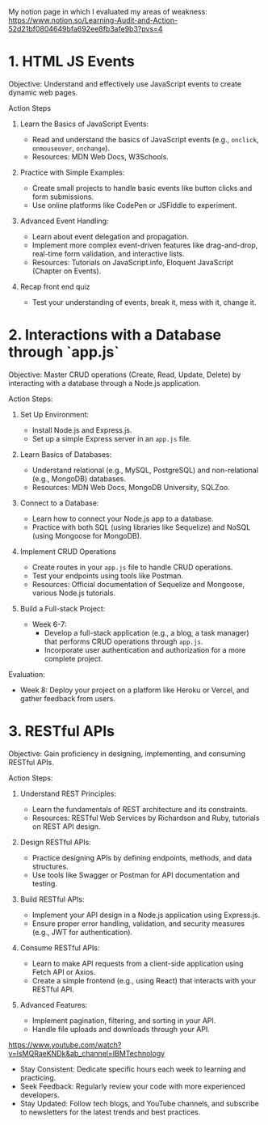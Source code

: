 My notion page in which I evaluated my areas of weakness: https://www.notion.so/Learning-Audit-and-Action-52d21bf0804649bfa692ee8fb3afe9b3?pvs=4


<h1>1. HTML JS Events</h1>

Objective: Understand and effectively use JavaScript events to create dynamic web pages.

Action Steps

1. Learn the Basics of JavaScript Events:
     - Read and understand the basics of JavaScript events (e.g., `onclick`, `onmouseover`, `onchange`).
     - Resources: MDN Web Docs, W3Schools.
   
2. Practice with Simple Examples:
     - Create small projects to handle basic events like button clicks and form submissions.
     - Use online platforms like CodePen or JSFiddle to experiment.
   
3. Advanced Event Handling:
     - Learn about event delegation and propagation.
     - Implement more complex event-driven features like drag-and-drop, real-time form validation, and interactive lists.
     - Resources: Tutorials on JavaScript.info, Eloquent JavaScript (Chapter on Events).

4. Recap front end quiz
     - Test your understanding of events, break it, mess with it, change it.

<h1> 2. Interactions with a Database through `app.js`</h1>

Objective: Master CRUD operations (Create, Read, Update, Delete) by interacting with a database through a Node.js application.

Action Steps:

1. Set Up Environment:
     - Install Node.js and Express.js.
     - Set up a simple Express server in an `app.js` file.

2. Learn Basics of Databases:
     - Understand relational (e.g., MySQL, PostgreSQL) and non-relational (e.g., MongoDB) databases.
     - Resources: MDN Web Docs, MongoDB University, SQLZoo.
   
3. Connect to a Database:
     - Learn how to connect your Node.js app to a database.
     - Practice with both SQL (using libraries like Sequelize) and NoSQL (using Mongoose for MongoDB).

4. Implement CRUD Operations
     - Create routes in your `app.js` file to handle CRUD operations.
     - Test your endpoints using tools like Postman.
     - Resources: Official documentation of Sequelize and Mongoose, various Node.js tutorials.

5. Build a Full-stack Project:
   - Week 6-7:
     - Develop a full-stack application (e.g., a blog, a task manager) that performs CRUD operations through `app.js`.
     - Incorporate user authentication and authorization for a more complete project.

 Evaluation:
- Week 8: Deploy your project on a platform like Heroku or Vercel, and gather feedback from users.

 <h1>3. RESTful APIs</h1>

Objective: Gain proficiency in designing, implementing, and consuming RESTful APIs.

 Action Steps:

1. Understand REST Principles:
     - Learn the fundamentals of REST architecture and its constraints.
     - Resources: RESTful Web Services by Richardson and Ruby, tutorials on REST API design.

2. Design RESTful APIs:
     - Practice designing APIs by defining endpoints, methods, and data structures.
     - Use tools like Swagger or Postman for API documentation and testing.

3. Build RESTful APIs:
     - Implement your API design in a Node.js application using Express.js.
     - Ensure proper error handling, validation, and security measures (e.g., JWT for authentication).

4. Consume RESTful APIs:
     - Learn to make API requests from a client-side application using Fetch API or Axios.
     - Create a simple frontend (e.g., using React) that interacts with your RESTful API.

5. Advanced Features:
     - Implement pagination, filtering, and sorting in your API.
     - Handle file uploads and downloads through your API.

https://www.youtube.com/watch?v=lsMQRaeKNDk&ab_channel=IBMTechnology

- Stay Consistent: Dedicate specific hours each week to learning and practicing.
- Seek Feedback: Regularly review your code with more experienced developers.
- Stay Updated: Follow tech blogs, and YouTube channels, and subscribe to newsletters for the latest trends and best practices.
